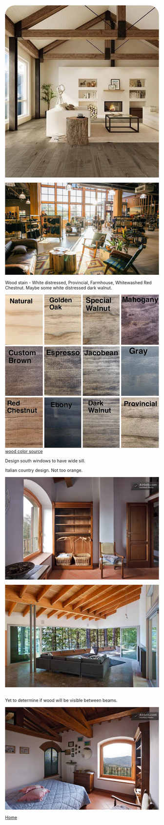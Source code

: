 
<!--
![](livingroom/img/8-C12-main-sun-CR-Andrew-Pogue_800.jpg)
![](livingroom/img/masstimber.jpg)
![](livingroom/img/MGA-mass-timber-wood-innovation-design-centre-hero-886x590.jpg)
![](livingroom/img/mass-timber-frame-e1569231844722.jpg)
-->


![](img/grey-beams.jpg) 

![](img/REI.jpg)  

Wood stain - White distressed, Provincial, Farmhouse, Whitewashed Red Chestnut. Maybe some white distressed dark walnut.

<!--
	Polyblend #11 Snow White 8 oz. Grout Renew Colorant

	https://www.homedepot.com/p/Custom-Building-Products-Polyblend-11-Snow-White-8-oz-Grout-Renew-Colorant-GCL11HPT/100133209

	How To:
	https://www.remodelaholic.com/dye-grout-refresh-dated-tile-floor/
-->

![](img/wood-colors-white-distressed.jpg)
[wood color source](https://www.etsy.com/listing/903462334/wood-samples-wood-stain-sample-stain)  


Design south windows to have wide sill.
<!--![](img/window-wide-sill.png)-->

Italian country design. Not too orange.

![](../bedroom/img/italian-wood.jpg)

![](../bedroom/img/ceiling-beams.png)

<div style="clear:both"></div><br>
Yet to determine if wood will be visible between beams.
<!-- Lawrence’s beams are 24” on center for 4” by 8” --> 

![](../bedroom/img/wood-ceiling-italy.png)  

[Home](../)  



